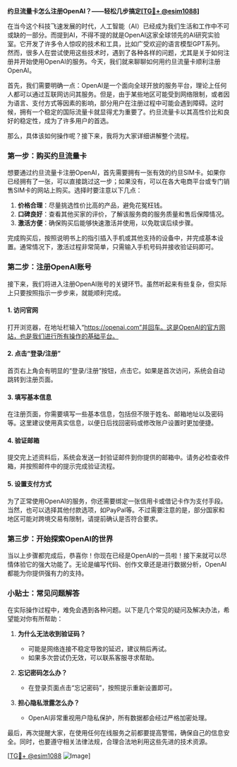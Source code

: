 **约旦流量卡怎么注册OpenAI？——轻松几步搞定[[TG💪+ @esim1088](https://t.me/s/esim1088)]**

在当今这个科技飞速发展的时代，人工智能（AI）已经成为我们生活和工作中不可或缺的一部分。而提到AI，不得不提的就是OpenAI这家全球领先的AI研究实验室。它开发了许多令人惊叹的技术和工具，比如广受欢迎的语言模型GPT系列。然而，很多人在尝试使用这些技术时，遇到了各种各样的问题，尤其是关于如何注册并开始使用OpenAI的服务。今天，我们就来聊聊如何用约旦流量卡顺利注册OpenAI。

首先，我们需要明确一点：OpenAI是一个面向全球开放的服务平台，理论上任何人都可以通过互联网访问其服务。但是，由于某些地区可能受到网络限制，或者因为语言、支付方式等因素的影响，部分用户在注册过程中可能会遇到障碍。这时候，拥有一个稳定的国际流量卡就显得尤为重要了。约旦流量卡以其高性价比和良好的稳定性，成为了许多用户的首选。

那么，具体该如何操作呢？接下来，我将为大家详细讲解整个流程。

### 第一步：购买约旦流量卡

想要通过约旦流量卡注册OpenAI，首先需要拥有一张有效的约旦SIM卡。如果你已经拥有了一张，可以直接跳过这一步；如果没有，可以在各大电商平台或专门销售SIM卡的网站上购买。选择时要注意以下几点：

1. **价格合理**：尽量挑选性价比高的产品，避免花冤枉钱。
2. **口碑良好**：查看其他买家的评价，了解该服务商的服务质量和售后保障情况。
3. **激活方便**：确保购买后能够快速激活并使用，以免耽误后续步骤。

完成购买后，按照说明书上的指引插入手机或其他支持的设备中，并完成基本设置。通常情况下，激活过程非常简单，只需输入手机号码并接收验证码即可。

### 第二步：注册OpenAI账号

接下来，我们将进入注册OpenAI账号的关键环节。虽然听起来有些复杂，但实际上只要按照指示一步步来，就能顺利完成。

#### 1. 访问官网

打开浏览器，在地址栏输入“https://openai.com”并回车。这是OpenAI的官方网站，也是我们进行所有操作的基础平台。

#### 2. 点击“登录/注册”

首页右上角会有明显的“登录/注册”按钮，点击它。如果是首次访问，系统会自动跳转到注册页面。

#### 3. 填写基本信息

在注册页面，你需要填写一些基本信息，包括但不限于姓名、邮箱地址以及密码等。这里建议使用真实信息，以便日后找回密码或修改账户设置时更加便捷。

#### 4. 验证邮箱

提交完上述资料后，系统会发送一封验证邮件到你提供的邮箱中。请务必检查收件箱，并按照邮件中的提示完成验证流程。

#### 5. 设置支付方式

为了正常使用OpenAI的服务，你还需要绑定一张信用卡或借记卡作为支付手段。当然，也可以选择其他付款选项，如PayPal等。不过需要注意的是，部分国家和地区可能对跨境交易有限制，请提前确认是否符合要求。

### 第三步：开始探索OpenAI的世界

当以上步骤都完成后，恭喜你！你现在已经是OpenAI的一员啦！接下来就可以尽情体验它的强大功能了。无论是编写代码、创作文章还是进行数据分析，OpenAI都能为你提供强有力的支持。

### 小贴士：常见问题解答

在实际操作过程中，难免会遇到各种问题。以下是几个常见的疑问及解决办法，希望能对你有所帮助：

1. **为什么无法收到验证码？**
   - 可能是网络连接不稳定导致的延迟，建议稍后再试。
   - 如果多次尝试仍无效，可以联系客服寻求帮助。

2. **忘记密码怎么办？**
   - 在登录页面点击“忘记密码”，按照提示重新设置即可。

3. **担心隐私泄露怎么办？**
   - OpenAI非常重视用户隐私保护，所有数据都会经过严格加密处理。

最后，再次提醒大家，在使用任何在线服务之前都要提高警惕，确保自己的信息安全。同时，也要遵守相关法律法规，合理合法地利用这些先进的技术资源。

[[TG💪+ @esim1088](https://t.me/s/esim1088) ![Image](https://i.postimg.cc/4NQfJmqS/Snipaste-2025-05-13-00-14-12.png)]